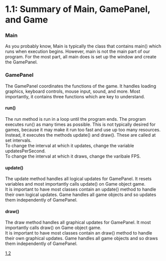 # 1.1: Summary of Main, GamePanel, and Game

### Main
As you probably know, Main is typically the class that contains main() which runs when execution begins. However, main is not the main part of our program. For the most part, all main does is set up the window and create the GamePanel.

### GamePanel
The GamePanel coordinates the functions of the game. It handles loading graphics, keyboard controls, mouse input, sound, and more. Most importantly, it contains three functions which are key to understand.
#### run()
The run method is run in a loop until the program ends. The program executes run() as many times as possible. This is not typically desired for games, because it may make it run too fast and use up too many resources. Instead, it executes the methods update() and draw(). These are called at set intervals.  
To change the interval at which it updates, change the variable updatesPerSecond.  
To change the interval at which it draws, change the varibale FPS.  
#### update()
The update method handles all logical updates for GamePanel. It resets variables and most importantly calls update() on Game object game.  
It is important to have most classes contain an update() method to handle their own logical updates.
Game handles all game objects and so updates them independently of GamePanel.
#### draw()
The draw method handles all graphical updates for GamePanel. It  most importantly calls draw() on Game object game.  
It is important to have most classes contain an draw() method to handle their own graphical updates.
Game handles all game objects and so draws them independently of GamePanel.

[1.2](https://github.com/Motirock/An-Introduction-To-Java-Graphics/tree/main/Part%201/1.2)
